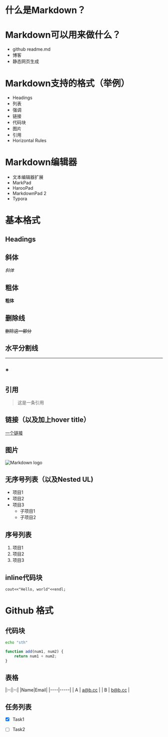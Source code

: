 # 什么是Markdown？
# Markdown可以用来做什么？
- github readme.md
- 博客
- 静态网页生成  

# Markdown支持的格式（举例）
- Headings
- 列表
- 强调
- 链接
- 代码块
- 图片
- 引用
- Horizontal Rules  

# Markdown编辑器
- 文本编辑器扩展
- MarkPad
- HarooPad
- MarkdownPad 2
- Typora  

# 基本格式
## Headings
## 斜体
*斜体*
## 粗体
**粗体**
## 删除线
~~删除这一部分~~
## 水平分割线
---
## \*
## 引用
> 这是一条引用
## 链接（以及加上hover title）
[一个链接](https://rebbachi.com "其实是我的网站的链接啦")
## 图片
![Markdown logo](https://markdown-here.com/img/icon256.png)

## 无序号列表（以及Nested UL)
* 项目1
* 项目2
* 项目3
	* 子项目1
	* 子项目2

## 序号列表
1. 项目1
1. 项目2
1. 项目3

## inline代码块
`cout<<"Hello, world"<<endl;`

# Github 格式
## 代码块
```bash
echo "sth"
```
```javascript
function add(num1, num2) {
	return num1 + num2;
}
```
## 表格
|:-:|:-:|
|Name|Email|
|----|-----|
|  A | a@b.cc |
| B | b@b.cc |
## 任务列表
- [x] Task1
- [ ] Task2




